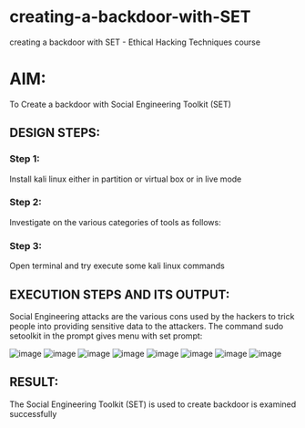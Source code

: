 # creating-a-backdoor-with-SET
creating a backdoor with SET - Ethical Hacking Techniques course

# AIM:
To Create a backdoor with Social Engineering Toolkit (SET)

## DESIGN STEPS:

### Step 1:

Install kali linux either in partition or virtual box or in live mode


### Step 2:

Investigate on the various categories of tools as follows:

### Step 3:

Open terminal and try execute some kali linux commands

## EXECUTION STEPS AND ITS OUTPUT:
Social Engineering attacks are the various cons used by the hackers to trick people into providing sensitive data to the attackers. 
The command sudo setoolkit in the prompt gives menu with set prompt:

![image](https://github.com/subalakshmivenkat/Creating-a-backdoor-with-SET/assets/119393477/b244eb98-27ac-4631-80f4-538abeef5cf7)
![image](https://github.com/subalakshmivenkat/Creating-a-backdoor-with-SET/assets/119393477/75c006b0-e661-4105-88b5-f5030d5bb3f1)
![image](https://github.com/subalakshmivenkat/Creating-a-backdoor-with-SET/assets/119393477/b2195cf8-de1a-4be4-bcb1-54a78eb930d8)
![image](https://github.com/subalakshmivenkat/Creating-a-backdoor-with-SET/assets/119393477/1becb5aa-91c2-42b0-91c2-ac45ef46c20b)
![image](https://github.com/subalakshmivenkat/Creating-a-backdoor-with-SET/assets/119393477/99d0adfc-f209-4551-9015-03689446f444)
![image](https://github.com/subalakshmivenkat/Creating-a-backdoor-with-SET/assets/119393477/f4094520-fd38-4428-aaf8-1399c7713714)
![image](https://github.com/subalakshmivenkat/Creating-a-backdoor-with-SET/assets/119393477/441b77ea-2714-45b3-a8a6-b455b6f0a11f)
![image](https://github.com/subalakshmivenkat/Creating-a-backdoor-with-SET/assets/119393477/33b8c824-cf7e-4d92-9864-9ee9070fe235)


## RESULT:
The Social Engineering Toolkit (SET) is used to create backdoor is  examined successfully
